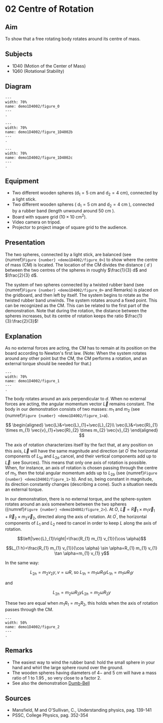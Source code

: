# 02 Centre of Rotation 
     
## Aim   

To show that a free rotating body rotates around its centre of mass.    


## Subjects   

* 1D40 (Motion of the Center of Mass) 
* 1Q60 (Rotational Stability)   


## Diagram   

```{figure} figures/figure_1D40.02a.jpg  
---  
width: 70%  
name: demo1D4002/figure_0
---   
.
``` 
```{figure} figures/figure_1D40.02b.jpg  
---  
width: 70%  
name: demo1D4002/figure_1D4002b
---   
.
``` 
```{figure} figures/figure_1D40.02c.jpg  
---  
width: 70%  
name: demo1D4002/figure_1D4002c
---   
.
``` 


## Equipment

- Two different wooden spheres $\left(\mathrm{d}_{1}=5 \mathrm{~cm}\right.$ and $\left.\mathrm{d}_{2}=4 \mathrm{~cm}\right)$, connected by a light stick.
- Two different wooden spheres ( $\mathrm{d}_{1}=5 \mathrm{~cm}$ and $\mathrm{d}_{2}=4 \mathrm{~cm}$ ), connected by a rubber band (length unwound around $50 \mathrm{~cm}$ ).
- Board with square grid $\left(10 \times 10 \mathrm{~cm}^{2}\right)$.
- Video camera on tripod.
- Projector to project image of square grid to the audience.
  
## Presentation   

The two spheres, connected by a light stick, are balanced (see {numref}`Figure {number} <demo1D4002/figure_0>`) to show where the centre of mass ($\mathrm{CM}$) is located. The location of the $\mathrm{CM}$ divides the distance ( $d$ ) between the two centres of the spheres in roughly $\frac{1}{3} d$ and $\frac{2}{3} d$.

The system of two spheres connected by a twisted rubber band (see {numref}`Figure {number} <demo1D4002/figure_0>` and Remarks) is placed on the gridboard, and then left by itself. The system begins to rotate as the twisted rubber band unwinds. The system rotates around a fixed point. This can be recognized as the $\mathrm{CM}$. This can be related to the first part of the demonstration. Note that during the rotation, the distance between the spheres increases, but its centre of rotation keeps the ratio $\frac{1}{3}:\frac{2}{3}$!


## Explanation   

As no external forces are acting, the $\mathrm{CM}$ has to remain at its position on the board according to Newton's first law. (Note: When the system rotates around any other point but the $\mathrm{CM}$, the $\mathrm{CM}$ performs a rotation, and an external torque should be needed for that.)     

```{figure} figures/figure_1.png  
---  
width: 70%  
name: demo1D4002/figure_1
---  
.
``` 


The body rotates around an axis perpendicular to $d$. When no external forces are acting, the angular momentum vector $\vec{L}$ remains constant. The body in our demonstration consists of two masses: $m_{1}$ and $m_{2}$ (see {numref}`Figure {number} <demo1D4002/figure_1>`a).

$$
\begin{aligned}
\vec{L}&=\vec{L}_{1}+\vec{L}_{2}\\ 
\vec{L}&=\vec{R}_{1} \times m_{1} \vec{v}_{1}+\vec{R}_{2} \times m_{2} \vec{v}_{2}
\end{aligned}
$$

The axis of rotation characterizes itself by the fact that, at any position on this axis, $\vec{L}$ will have the same magnitude and direction (at $O^{'}$ the horizontal components of $L_{1 a}$ and $L_{2 a}$ cancel, and their vertical components add up to $\vec{L}$: see Sources). This means that only one axis of rotation is possible. When, for instance, an axis of rotation is chosen passing through the centre of $\mathrm{m}_{1}$, then the total angular momentum adds up to $L_{2 b}$ (see {numref}`Figure {number} <demo1D4002/figure_1>` b). And so, being constant in magnitude, its direction constantly changes (describing a cone). Such a situation needs an external torque.

In our demonstration, there is no external torque, and the sphere-system rotates around an axis somewhere between the two spheres ({numref}`Figure {number} <demo1D4002/figure_2>`). At $O$, $\vec{L}=\vec{R}_{1} \times m_{1} \vec{v}_{1}+\vec{R}_{2} \times m_{2} \vec{v}_{2}$, directed along the axis of rotation. At $O^{'}$, the horizontal components of $L_{1}$ and $L_{2}$ need to cancel in order to keep $L$ along the axis of rotation.

$$\left|\vec{L}_{1}\right|=\frac{R_{1} m_{1} v_{1}}{\cos \alpha}$$

$$L_{1 h}=\frac{R_{1} m_{1} v_{1}}{\cos \alpha} \sin \alpha=R_{1} m_{1} v_{1} \tan \alpha=m_{1} v_{1} y$$

In the same way: 

$$L_{2 h}=m_{2} v_{2} y, v=\omega R \text{, so } L_{1 h}=m_{1} \omega R_{1} y L_{1 h}=m_{1} \omega R_{1} y$$

and

$$L_{2 h}=m_{2} \omega R_{2} y L_{2 h}=m_{2} \omega R_{2} y$$ 

These two are equal when $m_{1} R_{1}=m_{2} R_{2}$, this holds when the axis of rotation passes through the $\mathrm{CM}$. 

```{figure} figures/figure_2.png  
---  
width: 50%  
name: demo1D4002/figure_2
---   
.
```

## Remarks

- The easiest way to wind the rubber band: hold the small sphere in your hand and whirl the large sphere round over the ground.
- The wooden spheres having diameters of $4 -$ and $5 \mathrm{~cm}$ will have a mass ratio of $1$ to $1.95$ , so very close to a factor $2$.
- See also the demonstration [Dumb-Bell](../../../1Q%20rot%20dyn/1Q40%20Cons%20of%20Angular%20Momentum/1Q4007%20Dumb%20Bell/1Q4007.md)


## Sources   

 * Mansfield, M and O'Sullivan, C., Understanding physics, pag. 139-141 
 * PSSC, College Physics, pag. 352-354  
